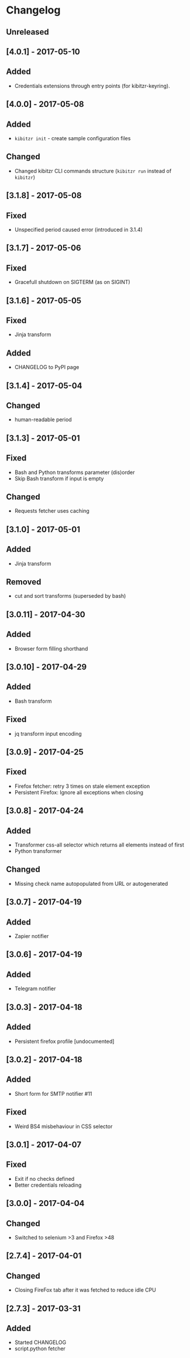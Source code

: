 # Changelog

## Unreleased

## [4.0.1] - 2017-05-10
## Added
- Credentials extensions through entry points (for kibitzr-keyring).

## [4.0.0] - 2017-05-08
## Added
- `kibitzr init` - create sample configuration files
## Changed
- Changed kibitzr CLI commands structure (`kibitzr run` instead of `kibitzr`)

## [3.1.8] - 2017-05-08
## Fixed
- Unspecified period caused error (introduced in 3.1.4)

## [3.1.7] - 2017-05-06
## Fixed
- Gracefull shutdown on SIGTERM (as on SIGINT)

## [3.1.6] - 2017-05-05
## Fixed
- Jinja transform
## Added
- CHANGELOG to PyPI page

## [3.1.4] - 2017-05-04
## Changed
- human-readable period

## [3.1.3] - 2017-05-01
## Fixed
- Bash and Python transforms parameter (dis)order
- Skip Bash transform if input is empty
## Changed
- Requests fetcher uses caching

## [3.1.0] - 2017-05-01
## Added
- Jinja transform
## Removed
- cut and sort transforms (superseded by bash)

## [3.0.11] - 2017-04-30
## Added
- Browser form filling shorthand

## [3.0.10] - 2017-04-29
## Added
- Bash transform
## Fixed
- jq transform input encoding

## [3.0.9] - 2017-04-25
## Fixed
- Firefox fetcher: retry 3 times on stale element exception
- Persistent Firefox: Ignore all exceptions when closing

## [3.0.8] - 2017-04-24
## Added
- Transformer css-all selector which returns all elements instead of first
- Python transformer
## Changed
- Missing check name autopopulated from URL or autogenerated

## [3.0.7] - 2017-04-19
## Added
- Zapier notifier

## [3.0.6] - 2017-04-19
## Added
- Telegram notifier

## [3.0.3] - 2017-04-18
## Added
- Persistent firefox profile [undocumented]

## [3.0.2] - 2017-04-18
## Added
- Short form for SMTP notifier #11
## Fixed
- Weird BS4 misbehaviour in CSS selector

## [3.0.1] - 2017-04-07
## Fixed
- Exit if no checks defined
- Better credentials reloading

## [3.0.0] - 2017-04-04
## Changed
- Switched to selenium >3 and Firefox >48

## [2.7.4] - 2017-04-01
## Changed
- Closing FireFox tab after it was fetched to reduce idle CPU

## [2.7.3] - 2017-03-31
## Added
- Started CHANGELOG
- script.python fetcher
